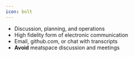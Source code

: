 ```yaml
---
icon: bolt
---
```


* Discussion, planning, and operations 
* High fidelity form of electronic communication
* Email, github.com, or chat with transcripts 
* **Avoid** meatspace discussion and meetings
